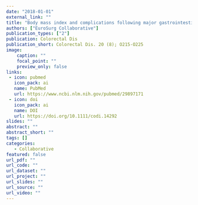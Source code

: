 ```yaml
---
date: "2018-01-01"
external_link: ""
title: "Body mass index and complications following major gastrointestinal surgery: a prospective, international cohort study and meta-analysis"
authors: ["EuroSurg Collaborative"]
publication_types: ["2"]
publication: Colorectal Dis
publication_short: Colorectal Dis. 20 (8); O215-O225
image:
    caption: ""
    focal_point: ""
    preview_only: false
links:
 - icon: pubmed
   icon_pack: ai
   name: PubMed
   url: https://www.ncbi.nlm.nih.gov/pubmed/29897171
 - icon: doi
   icon_pack: ai
   name: DOI
   url: https://doi.org/10.1111/codi.14292
slides: ""
abstract: ""
abstract_short: ""
tags: []
categories: 
   - Collaborative
featured: false
url_pdf: ""
url_code: ""
url_dataset: ""
url_project: ""
url_slides: ""
url_source: ""
url_video: ""
---
```

